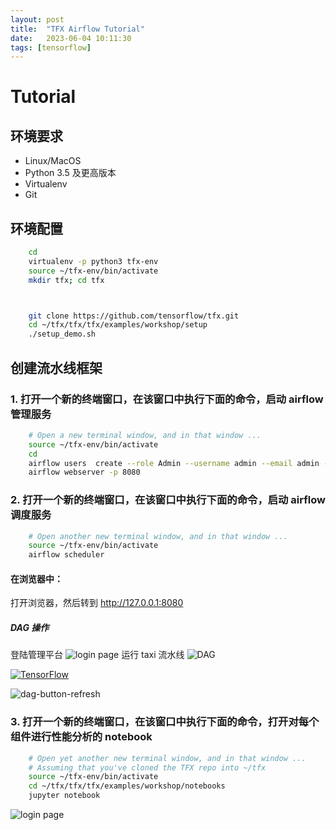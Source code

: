 ```yaml
---
layout: post
title:  "TFX Airflow Tutorial"
date:   2023-06-04 10:11:30
tags: [tensorflow]
---
```


# Tutorial

## 环境要求
+ Linux/MacOS
+ Python 3.5 及更高版本
+ Virtualenv
+ Git


## 环境配置
```bash
    cd
    virtualenv -p python3 tfx-env
    source ~/tfx-env/bin/activate
    mkdir tfx; cd tfx



    git clone https://github.com/tensorflow/tfx.git
    cd ~/tfx/tfx/tfx/examples/workshop/setup
    ./setup_demo.sh
```

## 创建流水线框架

### 1. 打开一个新的终端窗口，在该窗口中执行下面的命令，启动 airflow 管理服务
```bash
    # Open a new terminal window, and in that window ...
    source ~/tfx-env/bin/activate
    cd
    airflow users  create --role Admin --username admin --email admin --firstname admin --lastname admin --password admin    
    airflow webserver -p 8080
```


### 2. 打开一个新的终端窗口，在该窗口中执行下面的命令，启动 airflow 调度服务
```bash
    # Open another new terminal window, and in that window ...
    source ~/tfx-env/bin/activate
    airflow scheduler
```

#### 在浏览器中：
打开浏览器，然后转到 http://127.0.0.1:8080

##### DAG 操作
登陆管理平台
![login page](https://www.tensorflow.org/static/tfx/tutorials/tfx/images/airflow_workshop/airflow-login.png)
运行 taxi 流水线
![DAG](https://www.tensorflow.org/static/tfx/tutorials/tfx/images/airflow_workshop/dag-home-full.png)

[![TensorFlow](https://www.tensorflow.org/static/tfx/tutorials/tfx/images/airflow_workshop/dag-buttons.png)](https://www.tensorflow.org/static/tfx/tutorials/tfx/images/airflow_workshop/dag-buttons.png)

![dag-button-refresh](https://www.tensorflow.org/static/tfx/tutorials/tfx/images/airflow_workshop/dag-button-refresh.png)

### 3. 打开一个新的终端窗口，在该窗口中执行下面的命令，打开对每个组件进行性能分析的 notebook
```bash
    # Open yet another new terminal window, and in that window ...
    # Assuming that you've cloned the TFX repo into ~/tfx
    source ~/tfx-env/bin/activate
    cd ~/tfx/tfx/tfx/examples/workshop/notebooks
    jupyter notebook
```


![login page](https://www.tensorflow.org/static/tfx/tutorials/tfx/images/airflow_workshop/notebook-ipynb.png)



